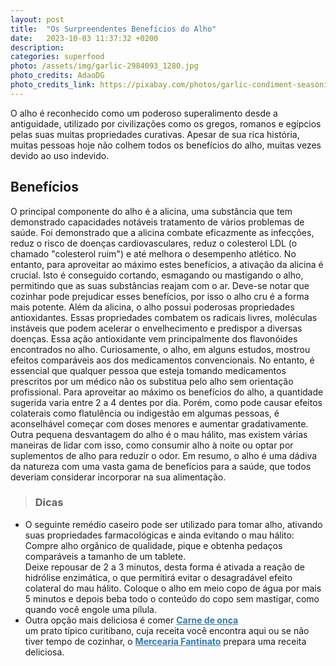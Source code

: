 ```yaml
---
layout: post
title:  "Os Surpreendentes Benefícios do Alho"
date:   2023-10-03 11:37:32 +0200
description: 
categories: superfood
photo: /assets/img/garlic-2984093_1280.jpg
photo_credits: AdaoDG
photo_credits_link: https://pixabay.com/photos/garlic-condiment-seasoning-food-2984093/
---
```

O alho é reconhecido como um poderoso superalimento desde a antiguidade, utilizado por civilizações como os gregos, 
romanos e egípcios pelas suas muitas propriedades curativas. Apesar de sua rica história, muitas pessoas hoje não colhem 
todos os benefícios do alho, muitas vezes devido ao uso indevido.

## Benefícios
O principal componente do alho é a alicina, uma substância que tem demonstrado capacidades notáveis 
tratamento de vários problemas de saúde. Foi demonstrado que a alicina combate eficazmente as infecções, reduz o risco 
de doenças cardiovasculares, reduz o colesterol LDL (o chamado "colesterol ruim") e até melhora o desempenho atlético. 
No entanto, para aproveitar ao máximo estes benefícios, a ativação da alicina é crucial. 
Isto é conseguido cortando, esmagando ou mastigando o alho, permitindo que as suas substâncias reajam com o ar. 
Deve-se notar que cozinhar pode prejudicar esses benefícios, por isso o alho cru é a forma mais potente.
Além da alicina, o alho possui poderosas propriedades antioxidantes. Essas propriedades combatem os radicais livres, 
moléculas instáveis que podem acelerar o envelhecimento e predispor a diversas doenças. 
Essa ação antioxidante vem principalmente dos flavonóides encontrados no alho.
Curiosamente, o alho, em alguns estudos, mostrou efeitos comparáveis aos dos medicamentos convencionais. 
No entanto, é essencial que qualquer pessoa que esteja tomando medicamentos prescritos por um médico não os substitua 
pelo alho sem orientação profissional.
Para aproveitar ao máximo os benefícios do alho, a quantidade sugerida varia entre 2 a 4 dentes por dia. 
Porém, como pode causar efeitos colaterais como flatulência ou indigestão em algumas pessoas, é aconselhável começar 
com doses menores e aumentar gradativamente. 
Outra pequena desvantagem do alho é o mau hálito, mas existem várias maneiras de lidar com isso, como consumir alho 
à noite ou optar por suplementos de alho para reduzir o odor.
Em resumo, o alho é uma dádiva da natureza com uma vasta gama de benefícios para a saúde, que todos deveriam considerar 
incorporar na sua alimentação.


> ### <span class="ion-android-bulb"></span> Dicas
 - O seguinte remédio caseiro pode ser utilizado para tomar alho, ativando suas propriedades farmacológicas e ainda evitando o mau hálito:
   Compre alho orgânico de qualidade, pique e obtenha pedaços comparáveis a tamanho de um tablete.<br/>
   Deixe repousar de 2 a 3 minutos, desta forma é ativada a reação de hidrólise enzimática,
   o que permitirá evitar o desagradável efeito colateral do mau hálito.
   Coloque o alho em meio copo de água por mais 5 minutos e depois beba todo o conteúdo do copo
   sem mastigar, como quando você engole uma pílula.
 - Outra opção mais deliciosa é comer 
   <a href="https://receitas.globo.com/regionais/rpc/estudio-c/tipicamente-curitibano-aprenda-a-fazer-a-tradicional-carne-de-onca-g.ghtml" style="color:#337ab7" target="_blank"><strong>Carne de onça</strong></a>  
   um prato típico curitibano, 
   cuja receita você encontra aqui ou se não tiver tempo de cozinhar, o
   <a href="https://www.plural.jor.br/gastronomia/mercearia-fantinato-segunda-unidade-em-curitiba/" style="color:#337ab7" target="_blank"><strong> Mercearia Fantinato</strong></a> 
   prepara uma receita deliciosa.

